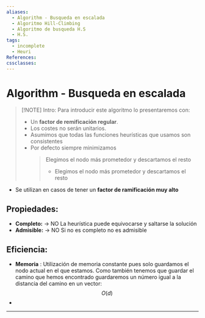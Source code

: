 ```yaml
---
aliases:
  - Algorithm - Busqueda en escalada
  - Algoritmo Hill-Climbing
  - Algoritmo de busqueda H.S
  - H.S.
tags:
  - incomplete
  - Heuri
References: 
cssclasses:
---
```

# Algorithm - Busqueda en escalada

> [!NOTE] Intro: 
>  Para introducir este algoritmo lo presentaremos con: 
>  + Un **factor de remificación regular**. 
>  + Los costes no serán unitarios. 
>  + Asumimos que todas las funciones heurísticas que usamos son consistentes
>  + Por defecto siempre minimizamos
>    > Elegimos el nodo más prometedor y descartamos el resto
>    > + Elegimos el nodo más prometedor y descartamos el resto

+ Se utilizan en casos de tener un **factor de ramificación muy alto** 
## Propiedades: 
+ **Completo:** → NO
   La heurística puede equivocarse y saltarse la solución
+ **Admisible:** → NO
  Si no es completo no es admisible
## Eficiencia: 
+ **Memoria** : Utilización de memoria constante pues solo guardamos el nodo actual en el que estamos. 
  Como también tenemos que guardar el camino que hemos encontrado guardaremos un número igual a la distancia del camino en un vector: 
  $$
  O(d)
  $$
+ 


***